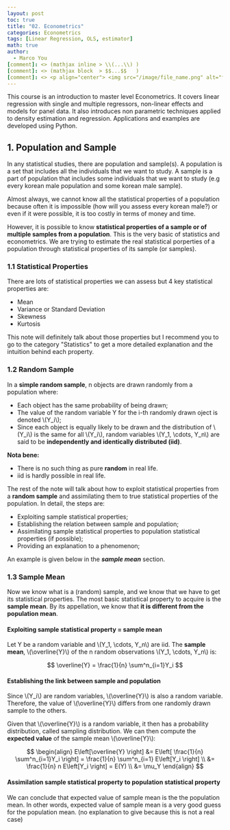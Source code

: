 ```yaml
---
layout: post
toc: true
title: "02. Econometrics"
categories: Econometrics
tags: [Linear Regression, OLS, estimator]
math: true
author:
  - Marco You
[comment]: <> (mathjax inline > \\(...\\) )
[comment]: <> (mathjax block  > $$...$$   )
[comment]: <> <p align="center"> <img src="/image/file_name.png" alt="file_name" width="460" height="260"> </p>
---
```


This course is an introduction to master level Econometrics. It covers linear regression with single and multiple regressors, non-linear effects and models for panel data. It also introduces non parametric techniques applied to density estimation and regression. Applications and examples are developed using Python.

## 1. Population and Sample

In any statistical studies, there are population and sample(s). A population is a set that includes all the individuals that we want to study. A sample is a part of population that includes some individuals that we want to study (e.g every korean male population and some korean male sample).

Almost always, we cannot know all the statistical properties of a population because often it is impossible (how will you assess every korean male?) or even if it were possible, it is too costly in terms of money and time.

However, it is possible to know **statistical properties of a sample or of multiple samples from a population**. This is the very basic of statistics and econometrics. We are trying to estimate the real statistical porperties of a population through statistical properties of its sample (or samples).

### 1.1 Statistical Properties

There are lots of statistical properties we can assess but 4 key statistical properties are:

- Mean
- Variance or Standard Deviation
- Skewness
- Kurtosis

This note will definitely talk about those properties but I recommend you to go to the category "Statistics" to get a more detailed  explanation and the intuition behind each property.

### 1.2 Random Sample

In a **simple random sample**, n objects are drawn randomly from a population where:

- Each object has the same probability of being drawn;
- The value of the random variable Y for the i-th randomly drawn oject is denoted \\(Y_i\\);
- Since each object is equally likely to be drawn and the distribution of \\(Y_i\\) is the same for all \\(Y_i\\), random variables \\(Y_1, \cdots, Y_n\\) are said to be **independently and identically distributed (iid)**.

**Nota bene:**
- There is no such thing as pure **random** in real life.
- iid is hardly possible in real life.

The rest of the note will talk about how to exploit statistical properties from a **random sample** and assimilating them to true statistical properties of the population. In detail, the steps are:

- Exploiting sample statistical properties;
- Establishing the relation between sample and population;
- Assimilating sample statistical properties to population statistical properties (if possible);
- Providing an explanation to a phenomenon;

An example is given below in the ***sample mean*** section.

### 1.3 Sample Mean

Now we know what is a (random) sample, and we know that we have to get its statistical properties. The most basic statistical property to acquire is the **sample mean**. By its appellation, we know that **it is different from the population mean**.

#### Exploiting sample statistical property = sample mean

Let Y be a random variable and \\(Y_1, \cdots, Y_n\\) are iid. The **sample mean**, \\(\overline{Y}\\) of the n random observations \\(Y_1, \cdots, Y_n\\) is:

$$ \overline{Y} = \frac{1}{n} \sum^n_{i=1}Y_i $$

#### Establishing the link between sample and population

Since \\(Y_i\\) are random variables, \\(\overline{Y}\\) is also a random variable. Therefore, the value of \\(\overline{Y}\\) differs from one randomly drawn sample to the others.

Given that \\(\overline{Y}\\) is a random variable, it then has a probability distribution, called sampling distribution. We can then compute the **expected value** of the sample mean \\(\overline{Y}\\):

$$
\begin{align}
E\left[\overline{Y} \right] &= E\left[ \frac{1}{n} \sum^n_{i=1}Y_i \right] = \frac{1}{n} \sum^n_{i=1} E\left[Y_i \right] \\
&= \frac{1}{n} n E\left[Y_i \right] = E(Y) \\
&= \mu_Y
\end{align}
$$

#### Assimilation sample statistical property to population statistical property

We can conclude that expected value of sample mean is the the population mean. In other words, expected value of sample mean is a very good guess for the population mean. (no explanation to give because this is not a real case)